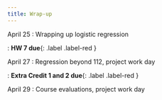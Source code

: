 ```yaml
---
title: Wrap-up
---
```


April 25
: Wrapping up logistic regression

: **HW 7 due**{: .label .label-red }

April 27
: Regression beyond 112, project work day

: **Extra Credit 1 and 2 due**{: .label .label-red }

April 29
: Course evaluations, project work day

